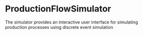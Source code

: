 # ProductionFlowSimulator
The simulator provides an interactive user interface for simulating production processes using discrete event simulation
